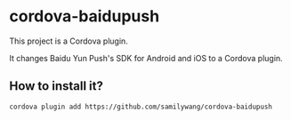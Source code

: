 # cordova-baidupush
This project is a Cordova plugin. 

It changes Baidu Yun Push's SDK for Android and iOS to a Cordova plugin. 


## How to install it?

	cordova plugin add https://github.com/samilywang/cordova-baidupush 
